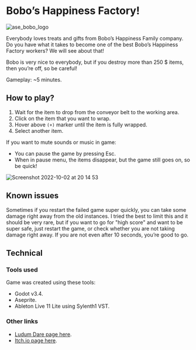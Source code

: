 # Bobo’s Happiness Factory!

![ase_bobo_logo](https://user-images.githubusercontent.com/18399695/193474538-1425b797-c180-48fb-b6d8-55ff8b775c2a.png)


Everybody loves treats and gifts from Bobo’s Happiness Family company. Do you have what it takes to become one of the best Bobo’s Happiness Factory workers? We will see about that!

Bobo is very nice to everybody, but if you destroy more than 250 $ items, then you’re off, so be careful!

Gameplay: ~5 minutes.

## How to play?

1. Wait for the item to drop from the conveyor belt to the working area.
1. Click on the item that you want to wrap.
1. Hover above `(+)` marker until the item is fully wrapped.
1. Select another item.

If you want to mute sounds or music in game:
* You can pause the game by pressing Esc.
* When in pause menu, the items disappear, but the game still goes on, so be quick!

![Screenshot 2022-10-02 at 20 14 53](https://user-images.githubusercontent.com/18399695/193473769-a1372d18-c17e-41e8-91b3-83e0664e6c92.png)


## Known issues
Sometimes if you restart the failed game super quickly, you can take some damage right away from the old instances. I tried the best to limit this and it should be very rare, but if you want to go for "high score" and want to be super safe, just restart the game, or check whether you are not taking damage right away. If you are not even after 10 seconds, you’re good to go.

## Technical
### Tools used
Game was created using these tools:

* Godot v3.4.
* Aseprite.
* Ableton Live 11 Lite using Sylenth1 VST.

### Other links

* [Ludum Dare page here](https://ldjam.com/events/ludum-dare/51/bobos-happiness-factory).
* [Itch.io page here](https://dzejpi.itch.io/bobos-happiness-factory).
